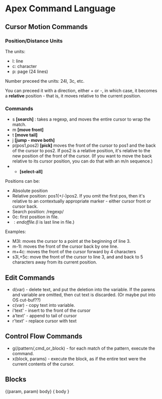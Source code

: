 Apex Command Language
=======================

Cursor Motion Commands
-----------------------

### Position/Distance Units

The units:

- l: line
- c: character
- p: page (24 lines)

Number preceed the units: 24l, 3c, etc.

You can preceed it with a direction, either + or -, in which case, it becomes a
__relative__ position - that is, it moves relative to the current position.



### Commands


- s __[search]__ : takes a regexp, and moves the entire cursor to wrap the match.
- m __[move front]__
- t __[move tail]__
- j __[jump - move both]__
- p(pos1,pos2) __[pick]__ moves the front of the cursor to pos1 and the back of the cursor to pos2. If pos2 is a relative position, it's relative to the new position of the front of the cursor. (If you want to  move the back relative to its cursor position, you can do that
with an m/n sequence.)
- * __[select-all]__


Positions can be:
- Absolute position
- Relative position: pos1(+/-)pos2. If you omit the first pos, then it's relative to
  an contextually appropriate marker - either cursor front or cursor back.
- Search position: /regexp/ 
- 0c: first position in file.
- $: end of file. ($l is last line in file.)

Examples:
- M3l: moves the cursor to a point at the beginning of line 3.
- m-1l: moves the front of the cursor back by one line.
- m+4c: moves the front of the cursor forward by 4 characters
- s3l,+5c: move the front of the cursor to line 3, and and back to 5 characters away from its current position.


Edit Commands
--------------

- d(var) - delete text, and put the deletion into the variable. If the parens and variable
  are omitted, then cut text is discarded. (Or maybe put into OS cut-buf??)
- c(var) - copy text into variable.
- i'text' - insert to the front of the cursor
- a'text' - append to tail of cursor
- r'text' - replace cursor with text



Control Flow Commands
------------------------
- g(/pattern/,cmd_or_block) - for each match of the pattern, execute the command. 
- x(block, params) - execute the block, as if the entire text were the current contents of
   the cursor.

Blocks
--------

{(param, param) body}
{ body }




